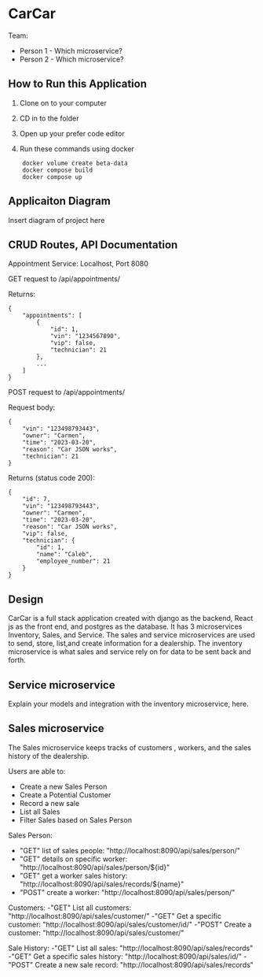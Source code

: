 # CarCar

Team:

* Person 1 - Which microservice?
* Person 2 - Which microservice?

## How to Run this Application

1. Clone on to your computer

2. CD in to the folder

3. Open up your prefer code editor

4. Run these commands using docker
```
    docker volume create beta-data
    docker compose build
    docker compose up
```

## Applicaiton Diagram

Insert diagram of project here

## CRUD Routes, API Documentation
Appointment Service:
Localhost, Port 8080


GET request to /api/appointments/

Returns:
```
{
	"appointments": [
		{
			"id": 1,
			"vin": "1234567890",
			"vip": false,
			"technician": 21
		},
        ...
	]
}
```

POST request to /api/appointments/

Request body:
```
{
	"vin": "123498793443",
	"owner": "Carmen",
	"time": "2023-03-20",
	"reason": "Car JSON works",
	"technician": 21
}
```

Returns (status code 200):
```
{
	"id": 7,
	"vin": "123498793443",
	"owner": "Carmen",
	"time": "2023-03-20",
	"reason": "Car JSON works",
	"vip": false,
	"technician": {
		"id": 1,
		"name": "Caleb",
		"employee_number": 21
	}
}
```

## Design

CarCar is a full stack application created with django as the backend, React js as the front end, and postgres as the database. It has 3 microservices
Inventory, Sales, and Service. The sales and service microservices are used to send, store, list,and create information for a dealership. The inventory microservice is what sales and service rely on for data to be sent back and forth.

## Service microservice

Explain your models and integration with the inventory
microservice, here.

## Sales microservice

The Sales microservice keeps tracks of customers , workers, and the sales history of the dealership.

Users are able to:
- Create a new Sales Person
- Create a Potential Customer
- Record a new sale
- List all Sales
- Filter Sales based on Sales Person

Sales Person:
- "GET" list of sales people: "http://localhost:8090/api/sales/person/"
- "GET" details on specific worker: "http://localhost:8090/api/sales/person/${id}"
- "GET" get a worker sales history: "http://localhost:8090/api/sales/records/${name}"
- "POST" create a worker: "http://localhost:8090/api/sales/person/"

Customers:
-"GET" List all customers: "http://localhost:8090/api/sales/customer/"
-"GET" Get a specific customer: "http://localhost:8090/api/sales/customer/id/"
-"POST" Create a customer: "http://localhost:8090/api/sales/customer/"


Sale History:
-"GET" List all sales: "http://localhost:8090/api/sales/records"
-"GET" Get a specific sales history: "http://localhost:8090/api/sales/id/"
-"POST" Create a new sale record: "http://localhost:8090/api/sales/records"
